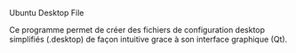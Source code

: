 Ubuntu Desktop File

Ce programme permet de créer des fichiers de configuration desktop simplifiés (.desktop) de façon intuitive grace à son interface graphique (Qt).


